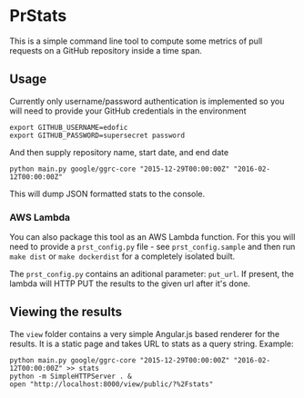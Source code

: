 # PrStats

This is a simple command line tool to compute some metrics of pull requests on a GitHub repository inside a time span.

## Usage
Currently only username/password authentication is implemented so you will need to provide your GitHub credentials in the environment

    export GITHUB_USERNAME=edofic
    export GITHUB_PASSWORD=supersecret password

And then supply repository name, start date, and end date

    python main.py google/ggrc-core "2015-12-29T00:00:00Z" "2016-02-12T00:00:00Z"

This will dump JSON formatted stats to the console.

### AWS Lambda

You can also package this tool as an AWS Lambda function. For this you will need to provide a `prst_config.py` file - see `prst_config.sample` and then run `make dist` or `make dockerdist` for a completely isolated built.

The `prst_config.py` contains an aditional parameter: `put_url`. If present, the lambda will HTTP PUT the results to the given url after it's done.


## Viewing the results

The `view` folder contains a very simple Angular.js based renderer for the results. It is a static page and takes URL to stats as a query string.
Example:

    python main.py google/ggrc-core "2015-12-29T00:00:00Z" "2016-02-12T00:00:00Z" >> stats
    python -m SimpleHTTPServer . &
    open "http://localhost:8000/view/public/?%2Fstats"
